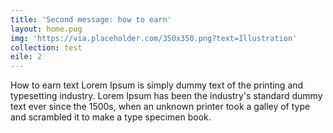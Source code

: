 ```yaml
---
title: 'Second message: how to earn'
layout: home.pug
img: 'https://via.placeholder.com/350x350.png?text=Illustration'
collection: test
eile: 2
---
```

How to earn text Lorem Ipsum is simply dummy text of the printing and typesetting industry. Lorem Ipsum has been the industry's standard dummy text ever since the 1500s, when an unknown printer took a galley of type and scrambled it to make a type specimen book.